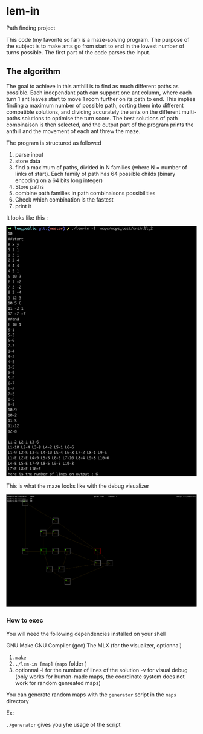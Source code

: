 # lem-in

Path finding project


This code (my favorite so far) is a maze-solving program.
The purpose of the subject is to make ants go from start to end in the lowest number of turns possible. 
The first part of the code parses the input.

## The algorithm

The goal to achieve in this anthill is to find as much different paths as possible. Each independant path can support one ant column, where each turn 1 ant leaves start to move 1 room further on its path to end.
This implies finding a maximum number of possible path, sorting them into different compatible solutions, and dividing accurately the ants on the different multi-paths solutions to optimise the turn score. The best solutions of path combinaison is then selected, and the output part of the program prints the anthill and the movement of each ant threw the maze.

The program is structured as followed
1. parse input
2. store data
3. find a maximum of paths, divided in N families (where N = number of links of start). Each family of path has 64 possible childs (binary encoding on a 64 bits long integer)
4. Store paths
5. combine path families in path combinaisons possibilities
6. Check which combination is the fastest
7. print it

It looks like this :

![Screenshot](img/lem_output.png)

This is what the maze looks like with the debug visualizer

![Screenshot](img/lem_visu.png)

### How to exec

You will need the following dependencies installed on your shell

GNU Make
GNU Compiler (gcc)
The MLX (for the visualizer, optionnal)

1. `make`
2. `./lem-in [map]` (`maps` folder )
3. optionnal -l for the number of lines of the solution -v for visual debug (only works for human-made maps, the coordinate system does not work for random genreated maps)


You can generate random maps with the `generator` script in the `maps` directory

Ex:

`./generator` gives you yhe usage of the script 
